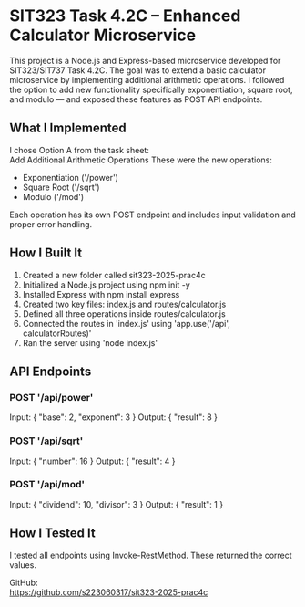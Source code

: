 # SIT323 Task 4.2C – Enhanced Calculator Microservice
This project is a Node.js and Express-based microservice developed for SIT323/SIT737 Task 4.2C. The goal was to extend a basic calculator microservice by implementing additional arithmetic operations. I followed the option to add new functionality specifically exponentiation, square root, and modulo — and exposed these features as POST API endpoints.

## What I Implemented
I chose Option A from the task sheet:  
Add Additional Arithmetic Operations
These were the new operations:
- Exponentiation ('/power')
- Square Root ('/sqrt')
- Modulo ('/mod')

Each operation has its own POST endpoint and includes input validation and proper error handling.

## How I Built It

1. Created a new folder called sit323-2025-prac4c
2. Initialized a Node.js project using npm init -y
3. Installed Express with npm install express
4. Created two key files: index.js and routes/calculator.js
5. Defined all three operations inside routes/calculator.js
6. Connected the routes in 'index.js' using 'app.use('/api', calculatorRoutes)'
7. Ran the server using 'node index.js'

## API Endpoints

### POST '/api/power'
Input:
{ "base": 2, "exponent": 3 }
Output:
{ "result": 8 }

### POST '/api/sqrt'
Input:
{ "number": 16 }
Output:
{ "result": 4 }

### POST '/api/mod'
Input:
{ "dividend": 10, "divisor": 3 }
Output:
{ "result": 1 }

## How I Tested It

I tested all endpoints using Invoke-RestMethod.
These returned the correct values.

GitHub:  
https://github.com/s223060317/sit323-2025-prac4c

